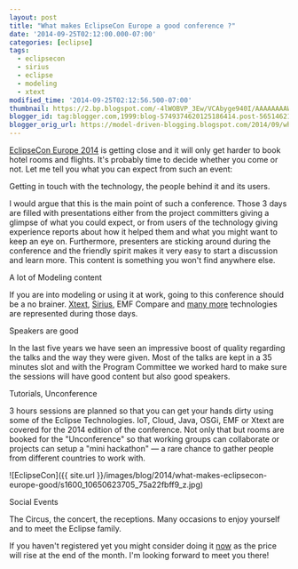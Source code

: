 ```yaml
---
layout: post
title: "What makes EclipseCon Europe a good conference ?"
date: '2014-09-25T02:12:00.000-07:00'
categories: [eclipse]
tags:
  - eclipsecon
  - sirius
  - eclipse
  - modeling
  - xtext
modified_time: '2014-09-25T02:12:56.500-07:00'
thumbnail: https://2.bp.blogspot.com/-4lWOBVP_3Ew/VCAbyge940I/AAAAAAAAWKA/Xclhb38hAcc/s72-c/10552643724_92108f6723_z.jpg
blogger_id: tag:blogger.com,1999:blog-5749374620125186414.post-5651462119141300192
blogger_orig_url: https://model-driven-blogging.blogspot.com/2014/09/what-makes-eclipsecon-europe-good.html
---
```


[EclipseCon Europe 2014](https://www.eclipsecon.org/europe2014/) is getting close and it will only get harder to book hotel rooms and flights. It's probably time to decide whether you come or not. Let me tell you what you can expect from such an event:

Getting in touch with the technology, the people behind it and its users.

I would argue that this is the main point of such a conference. Those 3 days are filled with presentations either from the project committers giving a glimpse of what you could expect, or from users of the technology giving experience reports about how it helped them and what you might want to keep an eye on. Furthermore, presenters are sticking around during the conference and the friendly spirit makes it very easy to start a discussion and learn more. This content is something you won't find anywhere else.

A lot of Modeling content

If you are into modeling or using it at work, going to this conference should be a no brainer. [Xtext](https://www.eclipsecon.org/europe2014/program/sessions/accepted?keys=xtext&field_experience_value=All), [Sirius](https://www.eclipsecon.org/europe2014/program/sessions/accepted?keys=sirius&field_experience_value=All), EMF Compare and [many more](https://www.eclipsecon.org/europe2014/program/sessions/accepted?keys=modeling&field_experience_value=All) technologies are represented during those days.

Speakers are good

In the last five years we have seen an impressive boost of quality regarding the talks and the way they were given. Most of the talks are kept in a 35 minutes slot and with the Program Committee we worked hard to make sure the sessions will have good content but also good speakers.

Tutorials, Unconference

3 hours sessions are planned so that you can get your hands dirty using some of the Eclipse Technologies. IoT, Cloud, Java, OSGi, EMF or Xtext are covered for the 2014 edition of the conference. Not only that but rooms are booked for the "Unconference" so that working groups can collaborate or projects can setup a "mini hackathon" — a rare chance to gather people from different countries to work with.

![EclipseCon]({{ site.url }}/images/blog/2014/what-makes-eclipsecon-europe-good/s1600_10650623705_75a22fbff9_z.jpg)

Social Events

The Circus, the concert, the receptions. Many occasions to enjoy yourself and to meet the Eclipse family.

If you haven't registered yet you might consider doing it [now](https://www.eclipsecon.org/europe2014/registration) as the price will rise at the end of the month. I'm looking forward to meet you there!

